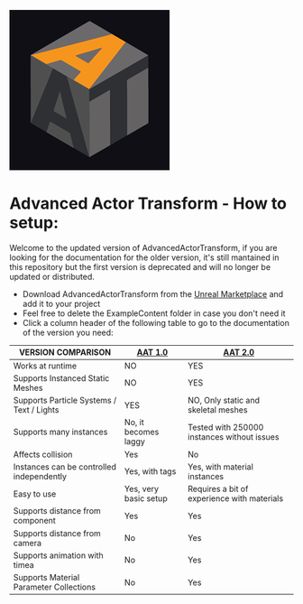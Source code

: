 ![Logo](https://github.com/Ares9323/UEPluginsDocumentation/blob/master/AdvancedActorTransform/Images/Logo.png)

# **Advanced Actor Transform - How to setup:**
Welcome to the updated version of AdvancedActorTransform, if you are looking for the documentation for the older version, it's still mantained in this repository but the first version is deprecated and will no longer be updated or distributed.

- Download AdvancedActorTransform from the [Unreal Marketplace](https://unrealengine.com/marketplace/en-US/product/26fa6336e06b41d2baad1f9308d9019b) and add it to your project
- Feel free to delete the ExampleContent folder in case you don't need it
- Click a column header of the following table to go to the documentation of the version you need:

|VERSION COMPARISON | [AAT 1.0](https://github.com/Ares9323/UEPluginsDocumentation/blob/master/AdvancedActorTransform/V1.0.md) | [AAT 2.0](https://github.com/Ares9323/UEPluginsDocumentation/blob/master/AdvancedActorTransform/V2.0.md) |
|-------------------------------------------|-----------------------|-----------------------------------------------|
|Works at runtime                           | NO                    | YES                                           |
|Supports Instanced Static Meshes           | NO                    | YES                                           |
|Supports Particle Systems / Text / Lights  | YES                   | NO, Only static and skeletal meshes           |
|Supports many instances                    | No, it becomes laggy  | Tested with 250000 instances without issues   |
|Affects collision                          | Yes                   | No                                            |
|Instances can be controlled independently  | Yes, with tags        | Yes, with material instances                  |
|Easy to use                                | Yes, very basic setup | Requires a bit of experience with materials   |
|Supports distance from component           | Yes                   | Yes                                           |
|Supports distance from camera              | No                    | Yes                                           |
|Supports animation with timea              | No                    | Yes                                           |
|Supports Material Parameter Collections    | No                    | Yes                                           |
